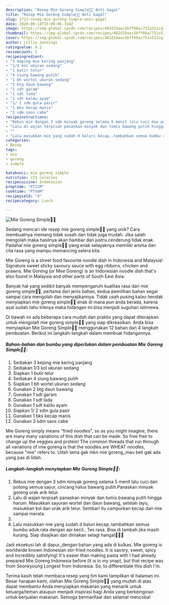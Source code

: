 ```yaml
---
description: "Resep Mie Goreng Simple🍝🍜 Anti Gagal"
title: "Resep Mie Goreng Simple🍝🍜 Anti Gagal"
slug: 1712-resep-mie-goreng-simple-anti-gagal
date: 2020-09-18T15:09:06.334Z
image: https://img-global.cpcdn.com/recipes/482d19aac5bff60a/751x532cq70/mie-goreng-simple🍝🍜-foto-resep-utama.jpg
thumbnail: https://img-global.cpcdn.com/recipes/482d19aac5bff60a/751x532cq70/mie-goreng-simple🍝🍜-foto-resep-utama.jpg
cover: https://img-global.cpcdn.com/recipes/482d19aac5bff60a/751x532cq70/mie-goreng-simple🍝🍜-foto-resep-utama.jpg
author: Lillie Jennings
ratingvalue: 4.2
reviewcount: 5
recipeingredient:
- "3 keping mie kering panjang"
- "1/3 kol ukuran sedang"
- "1 butir telur"
- "4 siung bawang putih"
- "1 bh wortel ukuran sedang"
- "2 btg daun bawang"
- "1 sdt garam"
- "1 sdt lada"
- "1 sdt kaldu ayam"
- "1/ 2 sdm gula pasir"
- "1 bks kecap manis"
- "3 sdm saos cabe"
recipeinstructions:
- "Rebus mie dengan 3 sdm minyak goreng selama 5 menit lalu cuci dan potong semua sayur, cincang halus bawang putih.Panaskan minyak goreng orak arik telur."
- "Lalu di wajan terpisah panaskan minyak dan tumis bawang putih hingga harum. Masukkan sayuran wortel dan daun bawang, setelah layu, masukkan kol dan orak arik telur. Sembari itu campurkan kecap dan mie sampai merata."
- ""
- "Lalu masukkan mie yang sudah d baluri kecap..tambahkan semua bumbu aduk rata dengan api kecil., Tes rasa. Bisa di tambah jika masih kurang. Siap disajikan dan dimakan selagi hangat🤗👩‍🍳"
categories:
- Resep
tags:
- mie
- goreng
- simple

katakunci: mie goreng simple 
nutrition: 213 calories
recipecuisine: Indonesian
preptime: "PT21M"
cooktime: "PT40M"
recipeyield: "4"
recipecategory: Lunch

---
```



![Mie Goreng Simple🍝🍜](https://img-global.cpcdn.com/recipes/482d19aac5bff60a/751x532cq70/mie-goreng-simple🍝🍜-foto-resep-utama.jpg)

Sedang mencari ide resep mie goreng simple🍝🍜 yang unik? Cara membuatnya memang tidak susah dan tidak juga mudah. Jika salah mengolah maka hasilnya akan hambar dan justru cenderung tidak enak. Padahal mie goreng simple🍝🍜 yang enak selayaknya memiliki aroma dan cita rasa yang mampu memancing selera kita.

Mie Goreng is a street food favourite noodle dish in Indonesia and Malaysia! Signature sweet sticky savoury sauce with egg ribbons, chicken and prawns. Mie Goreng (or Mee Goreng) is an Indonesian noodle dish that&#39;s also found in Malaysia and other parts of South East Asia.

Banyak hal yang sedikit banyak mempengaruhi kualitas rasa dari mie goreng simple🍝🍜, pertama dari jenis bahan, kedua pemilihan bahan segar sampai cara mengolah dan menyajikannya. Tidak usah pusing kalau hendak menyiapkan mie goreng simple🍝🍜 enak di mana pun anda berada, karena asal sudah tahu triknya maka hidangan ini bisa menjadi suguhan istimewa.


Di bawah ini ada beberapa cara mudah dan praktis yang dapat diterapkan untuk mengolah mie goreng simple🍝🍜 yang siap dikreasikan. Anda bisa menyiapkan Mie Goreng Simple🍝🍜 menggunakan 12 bahan dan 4 langkah pembuatan. Berikut ini langkah-langkah dalam membuat hidangannya.

<!--inarticleads1-->

##### Bahan-bahan dan bumbu yang diperlukan dalam pembuatan Mie Goreng Simple🍝🍜:

1. Sediakan 3 keping mie kering panjang
1. Sediakan 1/3 kol ukuran sedang
1. Siapkan 1 butir telur
1. Sediakan 4 siung bawang putih
1. Siapkan 1 bh wortel ukuran sedang
1. Gunakan 2 btg daun bawang
1. Gunakan 1 sdt garam
1. Gunakan 1 sdt lada
1. Gunakan 1 sdt kaldu ayam
1. Siapkan 1/ 2 sdm gula pasir
1. Gunakan 1 bks kecap manis
1. Gunakan 3 sdm saos cabe


Mie Goreng simply means &#34;fried noodles&#34;, so as you might imagine, there are many many variations of this dish that can be made. So free free to change up the veggies and protein! The common threads that run through all variations of mie goreng is that the noodles are WHEAT noodles, because &#34;mie&#34; refers to. Udah lama gak mkn mie goreng,,mau beli gak ada yang pas di lidah. 

<!--inarticleads2-->

##### Langkah-langkah menyiapkan Mie Goreng Simple🍝🍜:

1. Rebus mie dengan 3 sdm minyak goreng selama 5 menit lalu cuci dan potong semua sayur, cincang halus bawang putih.Panaskan minyak goreng orak arik telur.
1. Lalu di wajan terpisah panaskan minyak dan tumis bawang putih hingga harum. Masukkan sayuran wortel dan daun bawang, setelah layu, masukkan kol dan orak arik telur. Sembari itu campurkan kecap dan mie sampai merata.
1. 
1. Lalu masukkan mie yang sudah d baluri kecap..tambahkan semua bumbu aduk rata dengan api kecil., Tes rasa. Bisa di tambah jika masih kurang. Siap disajikan dan dimakan selagi hangat🤗👩‍🍳


Jadi eksekusi lah di dapur,,dengan bahan yang ada di kulkas. Mie goreng is worldwide known Indonesian stir-fried noodles. It is savory, sweet, spicy and incredibly satisfying! It&#39;s easier than making pasta with I had already prepared Mie Goreng Indonesia before (it is in my snap), but that recipe was from Seonkyoung Longest from Indonesia. So, to differentiate this dish I&#39;m. 

Terima kasih telah membaca resep yang tim kami tampilkan di halaman ini. Besar harapan kami, olahan Mie Goreng Simple🍝🍜 yang mudah di atas dapat membantu Anda menyiapkan makanan yang menarik untuk keluarga/teman ataupun menjadi inspirasi bagi Anda yang berkeinginan untuk berjualan makanan. Semoga bermanfaat dan selamat mencoba!
